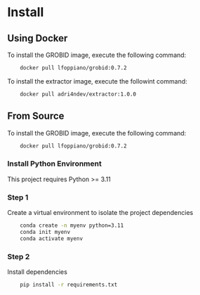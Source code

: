 # Install
## Using Docker
To install the GROBID image, execute the following command:
```bash
    docker pull lfoppiano/grobid:0.7.2
```

To install the extractor image, execute the followint command:
```bash
    docker pull adri4ndev/extractor:1.0.0
```

## From Source
To install the GROBID image, execute the following command:
```bash
    docker pull lfoppiano/grobid:0.7.2
```

### Install Python Environment
This project requires Python >= 3.11

### Step 1
Create a virtual environment to isolate the project dependencies
```bash
    conda create -n myenv python=3.11
    conda init myenv
    conda activate myenv
```

### Step 2
Install dependencies
```bash
    pip install -r requirements.txt
```